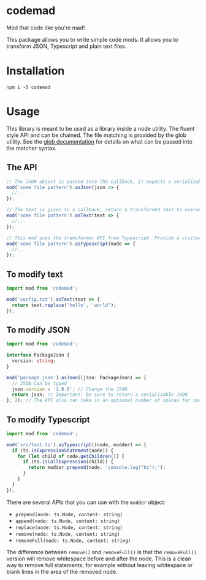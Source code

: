 # codemad

Mod that code like you're mad!

This package allows you to write simple code mods. It allows you to transform JSON, Typescript and plain text files.

# Installation

```
npm i -D codemad
```

# Usage

This library is meant to be used as a library inside a node utility. The fluent style API and can be chained. The file matching is provided by the glob utility. See the [glob documentation](https://github.com/isaacs/node-glob) for details on what can be passed into the matcher syntax.

## The API

```typescript
// The JSON object is passed into the callback, it expects a serializable object to be written to disk
mod('some file pattern').asJson(json => {
  //...
});

// The text is given to a callback, return a transformed text to overwrite the original file
mod('some file pattern').asText(text => {
  //...
});

// This mod uses the transformer API from Typescript. Provide a visitor function as a callback
mod('some file pattern').asTypescript(node => {
  //...
});
```

## To modify text

```typescript
import mod from 'codemad';

mod('config.txt').asText(text => {
  return text.replace('hello', 'world');
});
```

## To modify JSON

```typescript
import mod from 'codemad';

interface PackageJson {
  version: string;
}

mod('package.json').asJson((json: PackageJson) => {
  // JSON can be typed
  json.version = '1.0.0'; // Change the JSON
  return json; // Important: be sure to return a serializable JSON
}, 2); // The API also can take in an optional number of spaces for indentation
```

## To modify Typescript

```typescript
import mod from 'codemad';

mod('src/test.ts').asTypescript((node, modder) => {
  if (ts.isExpressionStatement(node)) {
    for (let child of node.getChildren()) {
      if (ts.isCallExpression(child)) {
        return modder.prepend(node, 'console.log("hi");');
      }
    }
  }
});
```

There are several APIs that you can use with the `modder` object:

- `prepend(node: ts.Node, content: string)`
- `append(node: ts.Node, content: string)`
- `replace(node: ts.Node, content: string)`
- `remove(node: ts.Node, content: string)`
- `removeFull(node: ts.Node, content: string)`

The difference between `remove()` and `removeFull()` is that the `removeFull()` version will remove whitespace before and after the node. This is a clean way to remove full statements, for example without leaving whitespace or blank lines in the area of the removed node.
